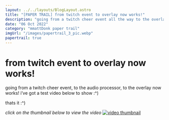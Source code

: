 ```yaml
---
layout: ../../layouts/BlogLayout.astro
title: "[PAPER TRAIL] from twitch event to overlay now works!"
description: "going from a twitch cheer event all the way to the overlay now works! we are very close to being finished it seems 👀"
date: "06 Oct 2022"
category: "mmattDonk paper trail"
imgUrl: "/images/papertrail_3_pic.webp"
papertrail: true
---
```


# from twitch event to overlay now works!

going from a twitch cheer event, to the audio processor, to the overlay now works! i’ve got a test video below to show :^)

thats it :^)

_click on the thumbnail below to view the video_
[![video thumbnail](/images/papertrail_3_videothumb.webp)](https://streamable.com/kxukqz)
